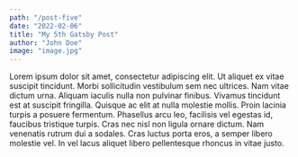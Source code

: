 ```yaml
---
path: "/post-five"
date: "2022-02-06"
title: "My 5th Gatsby Post"
author: "John Doe"
image: "image.jpg"
---
```


Lorem ipsum dolor sit amet, consectetur adipiscing elit. Ut aliquet ex vitae suscipit tincidunt. Morbi sollicitudin vestibulum sem nec ultrices. Nam vitae dictum urna. Aliquam iaculis nulla non pulvinar finibus. Vivamus tincidunt est at suscipit fringilla. Quisque ac elit at nulla molestie mollis. Proin lacinia turpis a posuere fermentum. Phasellus arcu leo, facilisis vel egestas id, faucibus tristique turpis. Cras nec nisl non ligula ornare dictum. Nam venenatis rutrum dui a sodales. Cras luctus porta eros, a semper libero molestie vel. In vel lacus aliquet libero pellentesque rhoncus in vitae justo.